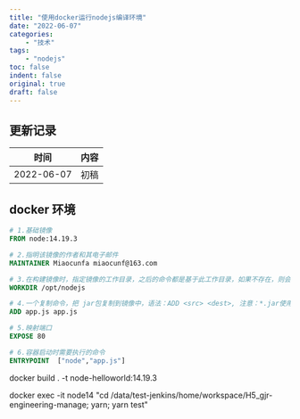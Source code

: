 ```yaml
---
title: "使用docker运行nodejs编译环境"
date: "2022-06-07"
categories:
    - "技术"
tags:
    - "nodejs"
toc: false
indent: false
original: true
draft: false
---
```


## 更新记录

| 时间       | 内容 |
| ---------- | ---- |
| 2022-06-07 | 初稿 |

## docker 环境

``` Dockerfile
# 1.基础镜像
FROM node:14.19.3

# 2.指明该镜像的作者和其电子邮件
MAINTAINER Miaocunfa miaocunf@163.com

# 3.在构建镜像时，指定镜像的工作目录，之后的命令都是基于此工作目录，如果不存在，则会创建目录
WORKDIR /opt/nodejs

# 4.一个复制命令，把 jar包复制到镜像中，语法：ADD <src> <dest>, 注意：*.jar使用的是相对路径
ADD app.js app.js

# 5.映射端口
EXPOSE 80

# 6.容器启动时需要执行的命令
ENTRYPOINT  ["node","app.js"]
```

docker build . -t node-helloworld:14.19.3

docker exec -it node14 "cd /data/test-jenkins/home/workspace/H5_gjr-engineering-manage; yarn; yarn test"
